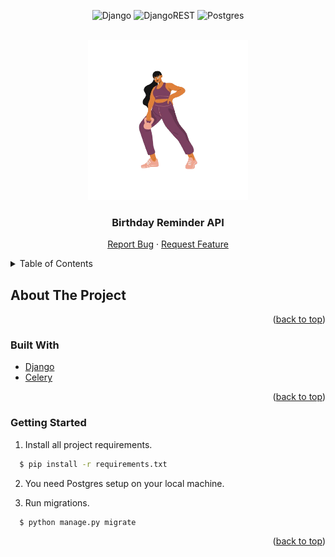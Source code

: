 <div id="top"></div>
<div align="center">

  ![Django](https://img.shields.io/badge/django-%23092E20.svg?style=for-the-badge&logo=django&logoColor=white)
  ![DjangoREST](https://img.shields.io/badge/DJANGO-REST-ff1709?style=for-the-badge&logo=django&logoColor=white&color=ff1709&labelColor=gray)
  ![Postgres](https://img.shields.io/badge/postgres-%23316192.svg?style=for-the-badge&logo=postgresql&logoColor=white)
</div>

<br />
<div align="center">
  <a href="">
    <img src="images/work.png" alt="Logo" width="256" height="256">
  </a>

<h3 align="center">Birthday Reminder API</h3>

  <p align="center">
    <a href="">Report Bug</a>
    ·
    <a href="">Request Feature</a>
  </p>
</div>

<details>
  <summary>Table of Contents</summary>
  <ol>
    <li>
      <a href="#about-the-project">About The Project</a>
      <ul>
        <li><a href="#built-with">Built With</a></li>
      </ul>
    </li>
    <li>
      <a href="#getting-started">Getting Started</a>
      <ul>
        <li><a href="#prerequisites">Prerequisites</a></li>
        <li><a href="#installation">Installation</a></li>
      </ul>
    </li>
    <li><a href="#usage">Usage</a></li>

  </ol>
</details>

## About The Project

<p align="right">(<a href="#top">back to top</a>)</p>

### Built With

* [Django](https://www.django.com/)
* [Celery]()


<p align="right">(<a href="#top">back to top</a>)</p>


### Getting Started

1. Install all project requirements.
```sh
  $ pip install -r requirements.txt
```

2. You need Postgres setup on your local machine.

3. Run migrations.
```sh
  $ python manage.py migrate
```


<p align="right">(<a href="#top">back to top</a>)</p>
